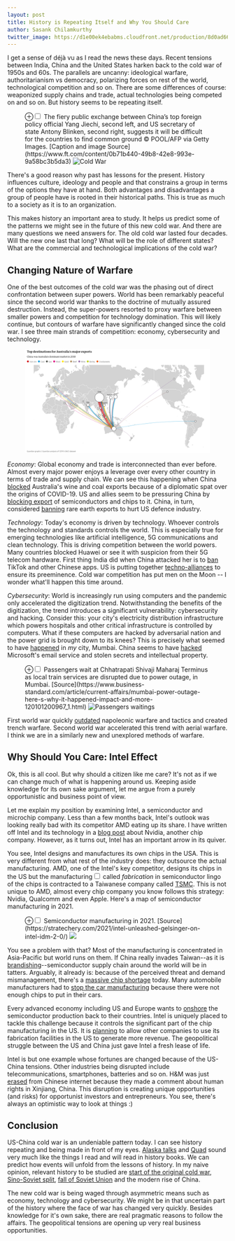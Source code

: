 ```yaml
---
layout: post
title: History is Repeating Itself and Why You Should Care
author: Sasank Chilamkurthy
twitter_image: https://d1e00ek4ebabms.cloudfront.net/production/8d0ad66f-58c6-4309-9604-bcfb9d7c4127.jpg
---
```


I get a sense of déjà vu as I read the news these days. Recent tensions between India, China and the United States harken back to the cold war of 1950s and 60s. The parallels are uncanny: ideological warfare, authoritarianism vs democracy, polarizing forces on rest of the world, technological competition and so on. There are some differences of course: weaponized supply chains and trade, actual technologies being competed on and so on. But history seems to be repeating itself.

<figure>
<label for="mn-fig-1" class="margin-toggle">⊕</label><input type="checkbox" id="mn-fig-1" class="margin-toggle">
<span class="marginnote">The fiery public exchange between China’s top foreign policy official Yang Jiechi, second left, and US secretary of state Antony Blinken, second right, suggests it will be difficult for the countries to find common ground © POOL/AFP via Getty Images. [Caption and image Source](https://www.ft.com/content/0b71b440-49b8-42e8-993e-9a58bc3b5da3)</span>
<img src="https://d1e00ek4ebabms.cloudfront.net/production/8d0ad66f-58c6-4309-9604-bcfb9d7c4127.jpg" alt="Cold War">
</figure>

There's a good reason why past has lessons for the present. History influences culture, ideology and people and that constrains a group in terms of the options they have at hand. Both advantages and disadvantages a group of people have is rooted in their historical paths. This is true as much to a society as it is to an organization.

This makes history an important area to study. It helps us predict some of the patterns we might see in the future of this new cold war. And there are many questions we need answers for. The old cold war lasted four decades. Will the new one last that long? What will be the role of different states? What are the commercial and technological implications of the cold war?


## Changing Nature of Warfare

One of the best outcomes of the cold war was the phasing out of direct confrontation between super powers. World has been remarkably peaceful since the second world war thanks to the doctrine of mutually assured destruction. Instead, the super-powers resorted to proxy warfare between smaller powers and competition for technology domination. This will likely continue, but contours of warfare have significantly changed since the cold war. I see three main strands of competition: economy, cybersecurity and technology. 

<figure class="fullwidth">
<a href="https://www.theguardian.com/news/datablog/ng-interactive/2021/mar/14/trade-war-fallout-how-reliant-is-australias-economy-on-china">
<img src="/assets/images/random/australia_trade.png" alt="Australia Trade">
</a>
</figure>


*Economy*: Global economy and trade is interconnected than ever before. Almost every major power enjoys a leverage over every other country in terms of trade and supply chain. We can see this happening when China [blocked](https://www.ft.com/content/9ed5f582-423d-41c4-ba23-0441f7dee165) Australia's wine and coal exports because of a diplomatic spat over the origins of COVID-19. US and allies seem to be pressuring China by [blocking export](https://www.ft.com/content/6bdc2df6-04c0-4f10-b5b4-9169e3d1a536) of semiconductors and chips to it. China, in turn, considered [banning](https://www.ft.com/content/d3ed83f4-19bc-4d16-b510-415749c032c1) rare earth exports to hurt US defence industry.

*Technology*: Today's economy is driven by technology. Whoever controls the technology and standards controls the world. This is especially true for emerging technologies like artificial intelligence, 5G communications and clean technology. This is driving competition between the world powers. Many countries blocked Huawei or see it with suspicion from their 5G telecom hardware. First thing India did when China attacked her is to [ban](https://www.ft.com/content/08e15c26-48e0-4540-a040-1a8782e84f2e) TikTok and other Chinese apps. US is putting together [techno-alliances](https://www.hindustantimes.com/opinion/embracing-techno-alliances-of-the-future-101615382128995.html) to ensure its preeminence. Cold war competition has put men on the Moon -- I wonder what'll happen this time around.

*Cybersecurity*: World is increasingly run using computers and the pandemic only accelerated the digitization trend. Notwithstanding the benefits of the digitization, the trend introduces a significant vulnerability: cybersecurity and hacking. Consider this: your city's electricity distribution infrastructure which powers hospitals and other critical infrastructure is controlled by computers. What if these computers are hacked by adversarial nation and the power grid is brought down to its knees? This is precisely what seemed to have [happened](https://www.nytimes.com/2021/02/28/us/politics/china-india-hacking-electricity.html) in *my* city, Mumbai. China seems to have [hacked](https://www.nytimes.com/2021/03/06/technology/microsoft-hack-china.html) Microsoft's email service and stolen secrets and intellectual property.

<figure>
<label for="mn-fig-2" class="margin-toggle">⊕</label><input type="checkbox" id="mn-fig-2" class="margin-toggle">
<span class="marginnote">Passengers wait at Chhatrapati Shivaji Maharaj Terminus as local train services are disrupted due to power outage, in Mumbai. [Source](https://www.business-standard.com/article/current-affairs/mumbai-power-outage-here-s-why-it-happened-impact-and-more-120101200967_1.html)</span>
<img src="https://bsmedia.business-standard.com/_media/bs/img/misc/2020-10/12/full/20201012042L.jpg" alt="Passengers waitings">
</figure>

First world war quickly [outdated](https://en.wikipedia.org/wiki/Technology_during_World_War_I) napoleonic warfare and tactics and created trench warfare. Second world war accelerated this trend with aerial warfare. I think we are in a similarly new and unexplored methods of warfare.

## Why Should You Care: Intel Effect

Ok, this is all cool. But why should a citizen like me care? It's not as if we can change much of what is happening around us. Keeping aside knowledge for its own sake argument, let me argue from a purely opportunistic and business point of view.

Let me explain my position by examining Intel, a semiconductor and microchip company. Less than a few months back, Intel's outlook was looking really bad with its competitor AMD eating up its share. I have written off Intel and its technology in a [blog post](https://chsasank.github.io/nvidia-arm-aquisition-ai-explained.html) about Nvidia, another chip company. However, as it turns out, Intel has an important arrow in its quiver. 

You see, Intel designs and manufactures its own chips in the USA. This is very different from what rest of the industry does: they outsource the actual manufacturing. AMD, one of the Intel's key competitor, designs its chips in the US but the manufacturing<label for="sn-2" class="margin-toggle sidenote-number"></label><input type="checkbox" id="sn-2" class="margin-toggle"/>
<span class="sidenote">called *fabrication* in semiconductor lingo</span> of the chips is contracted to a Taiwanese company called [TSMC](https://en.wikipedia.org/wiki/TSMC). This is not unique to AMD, almost every chip company you know follows this strategy: Nvidia, Qualcomm and even Apple. Here's a map of semiconductor manufacturing in 2021. 

<figure>
<label for="mn-fig-3" class="margin-toggle">⊕</label><input type="checkbox" id="mn-fig-3" class="margin-toggle">
<span class="marginnote">Semiconductor manufacturing in 2021. [Source](https://stratechery.com/2021/intel-unleashed-gelsinger-on-intel-idm-2-0/)</span>
<img src="https://stratechery.com/wp-content/uploads/2021/03/intel-1.png">
</figure>

You see a problem with that? Most of the manufacturing is concentrated in Asia-Pacific but world runs on them. If China really invades Taiwan--as it is [brandishing](https://www.taiwannews.com.tw/en/news/4151070)--semiconductor supply chain around the world will be in tatters. Arguably, it already is: because of the perceived threat and demand mismanagement, there's a [massive chip shortage](https://www.theguardian.com/business/2021/mar/21/global-shortage-in-computer-chips-reaches-crisis-point) today. Many automobile manufacturers had to [stop the car manufacturing](https://www.autocarindia.com/car-news/chipped-the-global-semiconductor-issue-analysed-420172) because there were not enough chips to put in their cars.

Every advanced economy including US and Europe wants to [onshore](https://www.livemint.com/news/world/biden-calls-for-50-billion-to-boost-us-chip-industry-11617298756174.html) the semiconductor production back to their countries. Intel is uniquely placed to tackle this challenge because it controls the significant part of the chip manufacturing in the US. It is [planning](https://stratechery.com/2021/intel-unleashed-gelsinger-on-intel-idm-2-0/) to allow other companies to use its fabrication facilities in the US to generate more revenue. The geopolitical struggle between the US and China just gave Intel a fresh lease of life.

Intel is but one example whose fortunes are changed because of the US-China tensions. Other industries being disrupted include telecommunications, smartphones, batteries and so on. H&M was just [erased](https://www.indiatoday.in/world/story/china-wipes-out-h-m-from-internet-over-xinjiang-backlash-1784373-2021-03-27) from Chinese internet because they made a comment about human rights in Xinjiang, China. This disruption is creating unique opportunities (and risks) for opportunist investors and entrepreneurs. You see, there's always an optimistic way to look at things :)


## Conclusion

US-China cold war is an undeniable pattern today. I can see history repeating and being made in front of my eyes. [Alaska talks](https://en.wikipedia.org/wiki/United_States%E2%80%93China_talks_in_Alaska) and [Quad](https://en.wikipedia.org/wiki/Quadrilateral_Security_Dialogue) sound very much like the things I read and will read in history books. We can predict how events will unfold from the lessons of history. In my naive opinion, relevant history to be studied are [start of the original cold war](https://en.wikipedia.org/wiki/Cold_War_(1947%E2%80%931953)), [Sino-Soviet split](https://en.wikipedia.org/wiki/Sino-Soviet_split), [fall of Soviet Union](https://en.wikipedia.org/wiki/Dissolution_of_the_Soviet_Union) and the modern rise of China.

The new cold war is being waged through asymmetric means such as economy, technology and cybersecurity. We might be in that uncertain part of the history where the face of war has changed very quickly. Besides knowledge for it's own sake, there are real pragmatic reasons to follow the affairs. The geopolitical tensions are opening up very real business opportunities.

